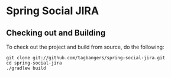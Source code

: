Spring Social JIRA
===================

Checking out and Building
--------------------------
To check out the project and build from source, do the following:
```
git clone git://github.com/tagbangers/spring-social-jira.git
cd spring-social-jira
./gradlew build
```
